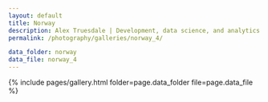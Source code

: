 ```yaml
---
layout: default
title: Norway
description: Alex Truesdale | Development, data science, and analytics. Pursuing growth with boundless, interminable curiosity.
permalink: /photography/galleries/norway_4/

data_folder: norway
data_file: norway_4
---
```

{% include pages/gallery.html folder=page.data_folder file=page.data_file %}
